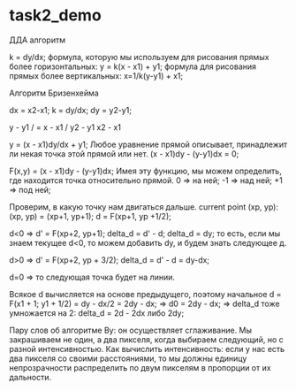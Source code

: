 # task2_demo


ДДА алгоритм

k = dy/dx;
формула, которую мы используем для рисования прямых более горизонтальных:
y = k(x - x1) + y1;
формула для рисования прямых более вертикальных:
x=1/k(y-y1) + x1;


Алгоритм Бризенхейма

dx = x2-x1;         k = dy/dx;
dy = y2-y1;

y - y1 / =  x - x1 /
y2 - y1     x2 - x1

y = (x - x1)dy/dx + y1;
Любое уравнение прямой описывает, принадлежит ли некая точка этой прямой или нет.
(x - x1)dy - (y-y1)dx = 0;

F(x,y) = (x - x1)dy - (y-y1)dx;
Имея эту функцию, мы можем определить, где находится точка относительно прямой.
0 => на ней;
-1 => над ней;
+1 => под ней;

Проверим, в какую точку нам двигаться дальше. current point (xp, yp):
(xp, yp) = (xp+1, yp+1);
d = F(xp+1, yp +1/2);

d<0 => d' = F(xp+2, yp+1);
delta_d = d' - d;
delta_d = dy;
то есть, если мы знаем текущее d<0, то можем добавить dy, и будем знать следующее д.

d>0 => d' = F(xp+2, yp + 3/2);
delta_d = d' - d = dy-dx;

d=0 => то следующая точка будет на линии.

Всякое d вычисляется на основе предыдущего, поэтому начальное d = F(x1 + 1; y1 + 1/2) = dy - dx/2 = 2dy - dx;
=>  d0 = 2dy - dx;
=> delta_d тоже умножается на 2:
    delta_d = 2d - 2dx   либо   2dy;



Пару слов об алгоритме Ву: он осуществляет сглаживание. Мы закрашиваем не один, а два пикселя, когда выбираем следующий, но с разной интенсивностью.
Как вычислить интенсивность: если у нас есть два пикселя со своими расстояниями, то мы должны единицу непрозрачности распределить по двум пикселям в пропорции от их дальности.
